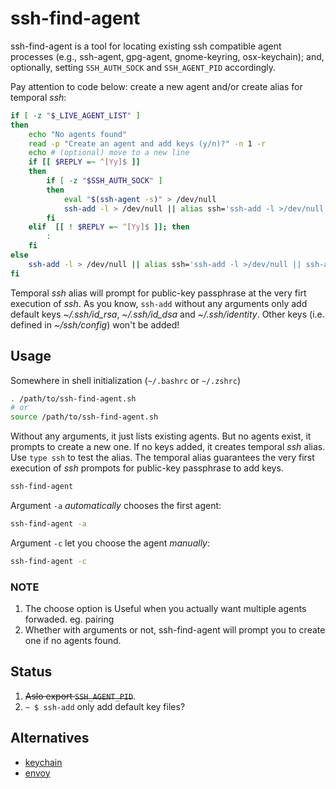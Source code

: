 # ssh-find-agent

ssh-find-agent is a tool for locating existing ssh compatible agent processes (e.g., ssh-agent, gpg-agent, gnome-keyring, osx-keychain); and, optionally, setting `SSH_AUTH_SOCK` and `SSH_AGENT_PID` accordingly.

Pay attention to code below: create a new agent and/or create alias for temporal *ssh*:

```bash
if [ -z "$_LIVE_AGENT_LIST" ]
then
	echo "No agents found"
	read -p "Create an agent and add keys (y/n)?" -n 1 -r
	echo # (optional) move to a new line
	if [[ $REPLY =~ ^[Yy]$ ]]
	then
		if [ -z "$SSH_AUTH_SOCK" ]
		then
			eval "$(ssh-agent -s)" > /dev/null
			ssh-add -l > /dev/null || alias ssh='ssh-add -l >/dev/null || ssh-add && unalias ssh; ssh'
		fi
	elif  [[ ! $REPLY =~ ^[Yy]$ ]]; then
		:
	fi
else
	ssh-add -l > /dev/null || alias ssh='ssh-add -l >/dev/null || ssh-add && unalias ssh; ssh'
fi
```
Temporal *ssh* alias will prompt for public-key passphrase at the very firt execution of *ssh*. As you know, `ssh-add` without any arguments only add default keys *~/.ssh/id_rsa*, *~/.ssh/id_dsa* and *~/.ssh/identity*. Other keys (i.e. defined in *~/ssh/config*) won't be added!

## Usage

Somewhere in shell initialization (`~/.bashrc` or `~/.zshrc`)

```bash
. /path/to/ssh-find-agent.sh
# or
source /path/to/ssh-find-agent.sh
```

Without any arguments, it just lists existing agents. But no agents exist, it prompts to create a new one. If no keys added, it creates temporal *ssh* alias. Use `type ssh` to test the alias. The temporal alias guarantees the very first execution of *ssh* prompots for public-key passphrase to add keys.

```bash
ssh-find-agent
```

Argument `-a` *automatically* chooses the first agent:

```bash
ssh-find-agent -a
```

Argument `-c` let you choose the agent *manually*:

```bash
ssh-find-agent -c
```

### NOTE

1. The choose option is Useful when you actually want multiple agents forwaded.  eg. pairing
2. Whether with arguments or not, ssh-find-agent will prompt you to create one if no agents found.

## Status

1. <s>Aslo export `SSH_AGENT_PID`</s>.
2. `~ $ ssh-add` only add default key files?

## Alternatives

* [keychain](https://github.com/funtoo/keychain)
* [envoy](https://github.com/vodik/envoy)
